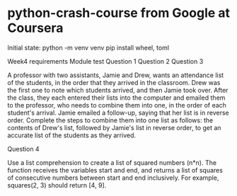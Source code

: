 # python-crash-course from Google at Coursera

Initial state:
python -m venv venv
pip install wheel, toml

Week4 requirements
Module test
Question 1
Question 2
Question 3

A professor with two assistants, Jamie and Drew, wants an attendance list of the students, in the order that they arrived in the classroom. Drew was the first one to note which students arrived, and then Jamie took over. After the class, they each entered their lists into the computer and emailed them to the professor, who needs to combine them into one, in the order of each student's arrival. Jamie emailed a follow-up, saying that her list is in reverse order. Complete the steps to combine them into one list as follows: the contents of Drew's list, followed by Jamie's list in reverse order, to get an accurate list of the students as they arrived.

Question 4

Use a list comprehension to create a list of squared numbers (n*n). The function receives the variables start and end, and returns a list of squares of consecutive numbers between start and end inclusively.
For example, squares(2, 3) should return [4, 9].